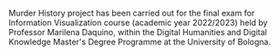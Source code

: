 Murder History project has been carried out for the final exam for Information Visualization course (academic year 2022/2023) held by Professor Marilena Daquino, within the Digital Humanities and Digital Knowledge Master's Degree Programme at the University of Bologna.
